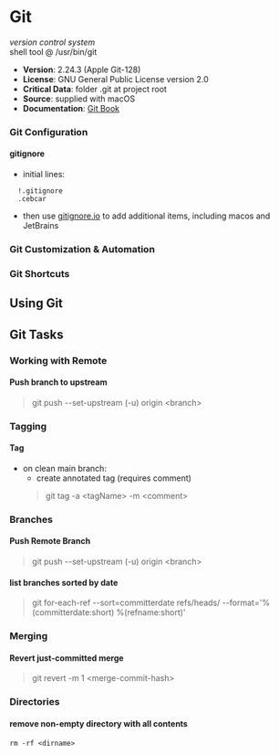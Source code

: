 # Git

*version control system*<br/>
shell tool @ /usr/bin/git<br/>
  - **Version**: 2.24.3 (Apple Git-128)<br/>
  - **License**: GNU General Public License version 2.0<br/>
  - **Critical Data**: folder .git at project root<br/>
  - **Source**: supplied with macOS<br/>
  - **Documentation**: [Git Book](https://git-scm.com/book/en/v2)

### **Git Configuration**<br/>

#### gitignore
- initial lines:
```.gitignore
  !.gitignore
  .cebcar
```
- then use [gitignore.io](http://gitignore.io) to add additional items, including macos and JetBrains

### **Git Customization &amp; Automation**<br/>

### **Git Shortcuts**<br/>

## Using Git<br/>

## Git Tasks

### Working with Remote
#### Push branch to upstream
> git push --set-upstream (-u) origin &lt;branch&gt;

### Tagging
#### Tag
- on clean main branch:
  - create annotated tag (requires comment)
  > git tag -a &lt;tagName&gt; -m &lt;comment&gt;

### Branches
#### Push Remote Branch
> git push --set-upstream (-u) origin &lt;branch&gt;
#### list branches sorted by date
> git for-each-ref --sort=committerdate refs/heads/ --format='%(committerdate:short) %(refname:short)'

### Merging
#### Revert just-committed merge

> git revert -m 1 &lt;merge-commit-hash&gt;

### Directories
#### remove non-empty directory with all contents
```shell
rm -rf <dirname>
```